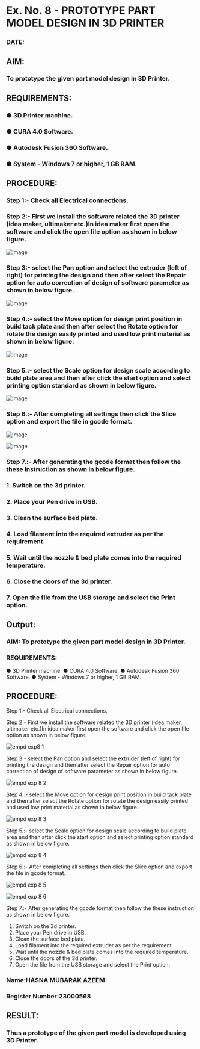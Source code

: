 # Ex. No. 8 - PROTOTYPE PART MODEL DESIGN IN 3D PRINTER

### DATE: 
## AIM: 
### To prototype the given part model design in 3D Printer.

## REQUIREMENTS:
### ●	3D Printer machine.
### ●	CURA 4.0 Software.
### ●	Autodesk Fusion 360 Software.
### ●	System - Windows 7 or higher, 1 GB RAM.

## PROCEDURE:

### Step 1:- Check all Electrical connections.

### Step 2:- First we install the software related the 3D printer (idea maker, ultimaker etc.)In idea maker first open the software and click the open file option as shown in below figure.

![image](https://github.com/Sellakumar1987/Ex.-No.-8.-PROTOTYPE-PART-MODEL-DESIGN-IN-3D-PRINTER/assets/113594316/059ab4e7-f3fb-49a9-ba8e-12bdd082abef)

### Step 3:- select the Pan option and select the extruder (left of right) for printing the design and then after select the Repair option for auto correction of design of software parameter as shown in below figure.

![image](https://github.com/Sellakumar1987/Ex.-No.-8.-PROTOTYPE-PART-MODEL-DESIGN-IN-3D-PRINTER/assets/113594316/835c55fd-6195-4d73-9f5c-4af36f5a4cce)

### Step 4.:- select the Move option for design print position in build tack plate and then after select the Rotate option for rotate the design easily printed and used low print material as shown in below figure.

![image](https://github.com/Sellakumar1987/Ex.-No.-8.-PROTOTYPE-PART-MODEL-DESIGN-IN-3D-PRINTER/assets/113594316/8736080c-f421-4dd0-bae8-860df6f3583e)

### Step 5.:- select the Scale option for design scale according to build plate area and then after click the start option and select printing option standard as shown in below figure.

![image](https://github.com/Sellakumar1987/Ex.-No.-8.-PROTOTYPE-PART-MODEL-DESIGN-IN-3D-PRINTER/assets/113594316/98458892-2f68-4de0-bec7-24959ec598fa)

### Step 6.:- After completing all settings then click the Slice option and export the file in gcode format.

![image](https://github.com/Sellakumar1987/Ex.-No.-8.-PROTOTYPE-PART-MODEL-DESIGN-IN-3D-PRINTER/assets/113594316/f4b8b55e-6cb2-46a7-b42c-180bc5e68668)

![image](https://github.com/Sellakumar1987/Ex.-No.-8.-PROTOTYPE-PART-MODEL-DESIGN-IN-3D-PRINTER/assets/113594316/eafa933a-7e03-4f73-930d-75fb28d48716)

### Step 7.:- After generating the gcode format then follow the these instruction as shown in below figure.
###   1.	Switch on the 3d printer.
###   2.	Place your Pen drive in USB.
###   3.	Clean the surface bed plate.
###   4.	Load filament into the required extruder as per the requirement.
###   5.	Wait until the nozzle & bed plate comes into the required temperature.
###   6.	Close the doors of the 3d printer.
###   7.	Open the file from the USB storage and select the Print option.

## Output:
### AIM: To prototype the given part model design in 3D Printer.

### REQUIREMENTS:
●	3D Printer machine.
●	CURA 4.0 Software.
●	Autodesk Fusion 360 Software.
●	System - Windows 7 or higher, 1 GB RAM.

## PROCEDURE:
Step 1:- Check all Electrical connections.

Step 2:- First we install the software related the 3D printer (idea maker, ultimaker etc.)In idea
maker first open the software and click the open file option as shown in below figure.

![empd exp8 1](https://github.com/Sharonsteffani2005/Ex.-No.-8.-PROTOTYPE-PART-MODEL-DESIGN-IN-3D-PRINTER/assets/144979934/d025baf6-30e7-4e8e-8946-f41150a91c27)

Step 3:- select the Pan option and select the extruder (left of right) for printing the design and
then after select the Repair option for auto correction of design of software parameter as shown
in below figure.

![empd exp 8 2](https://github.com/Sharonsteffani2005/Ex.-No.-8.-PROTOTYPE-PART-MODEL-DESIGN-IN-3D-PRINTER/assets/144979934/168452e6-1a4f-47b1-b2be-1c98437647c8)

Step 4.:- select the Move option for design print position in build tack plate and then after select
the Rotate option for rotate the design easily printed and used low print material as shown in
below figure.

![empd exp 8 3](https://github.com/Sharonsteffani2005/Ex.-No.-8.-PROTOTYPE-PART-MODEL-DESIGN-IN-3D-PRINTER/assets/144979934/49c8385f-5d5c-4f18-a9a2-2d78d8388f35)

Step 5.:- select the Scale option for design scale according to build plate area and then
after click the start option and select printing option standard as shown in below figure.

![empd exp 8 4](https://github.com/Sharonsteffani2005/Ex.-No.-8.-PROTOTYPE-PART-MODEL-DESIGN-IN-3D-PRINTER/assets/144979934/1fb692b8-a5a7-4c8a-8ff5-e6fee219a523)

Step 6.:- After completing all settings then click the Slice option and export the file in gcode
format.

![empd exp 8 5](https://github.com/Sharonsteffani2005/Ex.-No.-8.-PROTOTYPE-PART-MODEL-DESIGN-IN-3D-PRINTER/assets/144979934/9e55816a-e138-421c-94a2-73f0386112af)

![empd exp 8 6](https://github.com/Sharonsteffani2005/Ex.-No.-8.-PROTOTYPE-PART-MODEL-DESIGN-IN-3D-PRINTER/assets/144979934/3ff41d5d-4836-4fcb-ba40-8381049b6b83)

Step 7.:- After generating the gcode format then follow the these instruction as shown in below
figure.
1.	Switch on the 3d printer.
2.	Place your Pen drive in USB.
3.	Clean the surface bed plate.
4.	Load filament into the required extruder as per the requirement.
5.	Wait until the nozzle & bed plate comes into the required temperature.
6.	Close the doors of the 3d printer.
7.	Open the file from the USB storage and select the Print option.

### Name:HASNA MUBARAK AZEEM
### Register Number:23000568

## RESULT:
###   Thus a prototype of the given part model is developed using 3D Printer.
